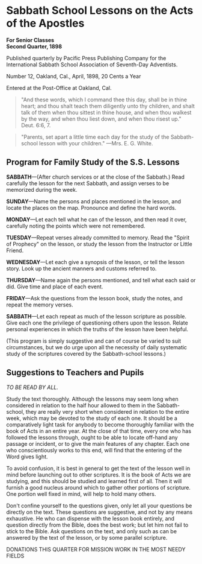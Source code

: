 # Sabbath School Lessons on the Acts of the Apostles

**For Senior Classes**  
**Second Quarter, 1898**

Published quarterly by Pacific Press Publishing Company for the International Sabbath School Association of Seventh-Day Adventists.

Number 12, Oakland, Cal., April, 1898, 20 Cents a Year

Entered at the Post-Office at Oakland, Cal.

> "And these words, which I command thee this day, shall be in thine heart; and thou shalt teach them diligently unto thy children, and shalt talk of them when thou sittest in thine house, and when thou walkest by the way, and when thou liest down, and when thou risest up." Deut. 6:6, 7.

> "Parents, set apart a little time each day for the study of the Sabbath-school lesson with your children." —Mrs. E. G. White.

## Program for Family Study of the S.S. Lessons

**SABBATH**—(After church services or at the close of the Sabbath.) Read carefully the lesson for the next Sabbath, and assign verses to be memorized during the week.

**SUNDAY**—Name the persons and places mentioned in the lesson, and locate the places on the map. Pronounce and define the hard words.

**MONDAY**—Let each tell what he can of the lesson, and then read it over, carefully noting the points which were not remembered.

**TUESDAY**—Repeat verses already committed to memory. Read the "Spirit of Prophecy" on the lesson, or study the lesson from the Instructor or Little Friend.

**WEDNESDAY**—Let each give a synopsis of the lesson, or tell the lesson story. Look up the ancient manners and customs referred to.

**THURSDAY**—Name again the persons mentioned, and tell what each said or did. Give time and place of each event.

**FRIDAY**—Ask the questions from the lesson book, study the notes, and repeat the memory verses.

**SABBATH**—Let each repeat as much of the lesson scripture as possible. Give each one the privilege of questioning others upon the lesson. Relate personal experiences in which the truths of the lesson have been helpful.

(This program is simply suggestive and can of course be varied to suit circumstances, but we do urge upon all the necessity of daily systematic study of the scriptures covered by the Sabbath-school lessons.)

## Suggestions to Teachers and Pupils

*TO BE READ BY ALL.*

Study the text thoroughly. Although the lessons may seem long when considered in relation to the half hour allowed to them in the Sabbath-school, they are really very short when considered in relation to the entire week, which may be devoted to the study of each one. It should be a comparatively light task for anybody to become thoroughly familiar with the book of Acts in an entire year. At the close of that time, every one who has followed the lessons through, ought to be able to locate off-hand any passage or incident, or to give the main features of any chapter. Each one who conscientiously works to this end, will find that the entering of the Word gives light.

To avoid confusion, it is best in general to get the text of the lesson well in mind before launching out to other scriptures. It is the book of Acts we are studying, and this should be studied and learned first of all. Then it will furnish a good nucleus around which to gather other portions of scripture. One portion well fixed in mind, will help to hold many others.

Don't confine yourself to the questions given, only let all your questions be directly on the text. These questions are suggestive, and not by any means exhaustive. He who can dispense with the lesson book entirely, and question directly from the Bible, does the best work; but let him not fail to stick to the Bible. Ask questions on the text, and only such as can be answered by the text of the lesson, or by some parallel scripture.

DONATIONS THIS QUARTER FOR MISSION WORK IN THE MOST NEEDY FIELDS